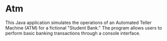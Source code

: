 # Atm

This Java application simulates the operations of an Automated Teller Machine (ATM) for a fictional "Student Bank." The program allows users to perform basic banking transactions through a console interface.
